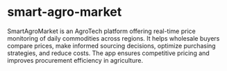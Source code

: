 # smart-agro-market
SmartAgroMarket is an AgroTech platform offering real-time price monitoring of daily commodities across regions. It helps wholesale buyers compare prices, make informed sourcing decisions, optimize purchasing strategies, and reduce costs. The app ensures competitive pricing and improves procurement efficiency in agriculture.

